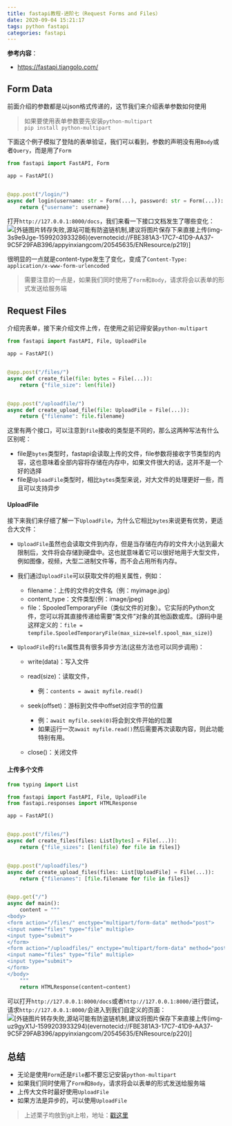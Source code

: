 ```yaml
---
title: fastapi教程-进阶七（Request Forms and Files）
date: 2020-09-04 15:21:17
tags: python fastapi
categories: fastapi
---
```


<!--more-->

**参考内容**：

- <https://fastapi.tiangolo.com/>

## Form Data

前面介绍的参数都是以json格式传递的，这节我们来介绍表单参数如何使用

> 如果要使用表单参数要先安装`python-multipart`  
> `pip install python-multipart`

下面这个例子模拟了登陆的表单验证，我们可以看到，参数的声明没有用`Body`或者`Query`，而是用了`Form`

```python
from fastapi import FastAPI, Form

app = FastAPI()


@app.post("/login/")
async def login(username: str = Form(...), password: str = Form(...)):
    return {"username": username}
```

打开`http://127.0.0.1:8000/docs`，我们来看一下接口文档发生了哪些变化：  
![[外链图片转存失败,源站可能有防盗链机制,建议将图片保存下来直接上传(img-3s9e9Jge-1599203933286)(evernotecid://FBE381A3-17C7-41D9-AA37-9C5F29FAB396/appyinxiangcom/20545635/ENResource/p219)]](https://img-blog.csdnimg.cn/20200904151911191.png?x-oss-process=image/watermark,type_ZmFuZ3poZW5naGVpdGk,shadow_10,text_aHR0cHM6Ly9ibG9nLmNzZG4ubmV0L3dlaXhpbl80MDE1NjQ4Nw==,size_16,color_FFFFFF,t_70#pic_center)

很明显的一点就是content-type发生了变化，变成了`Content-Type: application/x-www-form-urlencoded`

> 需要注意的一点是，如果我们同时使用了`Form`和`Body`，请求将会以表单的形式发送给服务端

## Request Files

介绍完表单，接下来介绍文件上传，在使用之前记得安装`python-multipart`

```python
from fastapi import FastAPI, File, UploadFile

app = FastAPI()


@app.post("/files/")
async def create_file(file: bytes = File(...)):
    return {"file_size": len(file)}


@app.post("/uploadfile/")
async def create_upload_file(file: UploadFile = File(...)):
    return {"filename": file.filename}
```

这里有两个接口，可以注意到`file`接收的类型是不同的，那么这两种写法有什么区别呢：

- file是`bytes`类型时，fastapi会读取上传的文件，file参数将接收字节类型的内容，这也意味着全部内容将存储在内存中，如果文件很大的话，这并不是一个好的选择
- file是`UploadFile`类型时，相比`bytes`类型来说，对大文件的处理更好一些，而且可以支持异步

#### UploadFile

接下来我们来仔细了解一下`UploadFile`，为什么它相比`bytes`来说更有优势，更适合大文件：

- `UploadFile`虽然也会读取文件到内存，但是当存储在内存的文件大小达到最大限制后，文件将会存储到硬盘中。这也就意味着它可以很好地用于大型文件，例如图像，视频，大型二进制文件等，而不会占用所有内存。

- 我们通过`UploadFile`可以获取文件的相关属性，例如：

  - filename：上传的文件的文件名（例：myimage.jpg）
  - content\_type：文件类型\(例：image/jpeg\)
  - file：SpooledTemporaryFile（类似文件的对象）。它实际的Python文件，您可以将其直接传递给需要“类文件”对象的其他函数或库。\(源码中是这样定义的：`file = tempfile.SpooledTemporaryFile(max_size=self.spool_max_size)`\)

- `UploadFile`的`file`属性具有很多异步方法\(这些方法也可以同步调用\)：

  - write\(data\)：写入文件

  - read\(size\)：读取文件，

    - 例：`contents = await myfile.read()`

  - seek\(offset\)：游标到文件中offset对应字节的位置

    - 例：`await myfile.seek(0)`将会到文件开始的位置
    - 如果运行一次`await myfile.read()`然后需要再次读取内容，则此功能特别有用。

  - close\(\)：关闭文件

#### 上传多个文件

```python
from typing import List

from fastapi import FastAPI, File, UploadFile
from fastapi.responses import HTMLResponse

app = FastAPI()


@app.post("/files/")
async def create_files(files: List[bytes] = File(...)):
    return {"file_sizes": [len(file) for file in files]}


@app.post("/uploadfiles/")
async def create_upload_files(files: List[UploadFile] = File(...)):
    return {"filenames": [file.filename for file in files]}


@app.get("/")
async def main():
    content = """
<body>
<form action="/files/" enctype="multipart/form-data" method="post">
<input name="files" type="file" multiple>
<input type="submit">
</form>
<form action="/uploadfiles/" enctype="multipart/form-data" method="post">
<input name="files" type="file" multiple>
<input type="submit">
</form>
</body>
    """
    return HTMLResponse(content=content)
```

可以打开`http://127.0.0.1:8000/docs`或者`http://127.0.0.1:8000/`进行尝试，请求`http://127.0.0.1:8000/`会进入到我们自定义的页面：  
![[外链图片转存失败,源站可能有防盗链机制,建议将图片保存下来直接上传(img-uz9gyX1J-1599203933294)(evernotecid://FBE381A3-17C7-41D9-AA37-9C5F29FAB396/appyinxiangcom/20545635/ENResource/p220)]](https://img-blog.csdnimg.cn/20200904152000228.png?x-oss-process=image/watermark,type_ZmFuZ3poZW5naGVpdGk,shadow_10,text_aHR0cHM6Ly9ibG9nLmNzZG4ubmV0L3dlaXhpbl80MDE1NjQ4Nw==,size_16,color_FFFFFF,t_70#pic_center)

## 总结

- 无论是使用`Form`还是`File`都不要忘记安装`python-multipart`
- 如果我们同时使用了`Form`和`Body`，请求将会以表单的形式发送给服务端
- 上传大文件时最好使用`UploadFile`
- 如果方法是异步的，可以使用`UploadFile`

> 上述栗子均放到git上啦，地址：[戳这里](https://github.com/ChuXiaoYi/fastapi)
